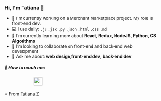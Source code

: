 ### Hi, I'm Tatiana 👋
- 💪 I'm currently working on a Merchant Marketplace project. My role is front-end dev.
- 💻 I use daily: `.js` `.jsx` `.py` `.json` `.html` `.css` `.md`
- 🌱 I’m currently learning more about **React, Redux, NodeJS, Python, CS Algorithms**
- 👯 I’m looking to collaborate on front-end and back-end web development
- 💬 Ask me about: **web design**,**front-end dev**, **back-end dev**

##### 📧  How to reach me:
&nbsp;&nbsp;&nbsp; &nbsp;&nbsp;&nbsp; &nbsp;&nbsp;&nbsp; &nbsp;&nbsp;&nbsp; &nbsp;&nbsp;&nbsp; &nbsp;&nbsp;&nbsp;
<a href="https://www.linkedin.com/in/tatiana-zhizhimontova/"><img src="https://img.icons8.com/android/24/000000/linkedin.png" height="28px" width="28px"/></a>

⭐ From [Tatiana Z](https://github.com/edelveiss)


<!--
**edelveiss/edelveiss** is a ✨ _special_ ✨ repository because its `README.md` (this file) appears on your GitHub profile.

Here are some ideas to get you started:

- 🔭 I’m currently working on ...
- 🌱 I’m currently learning ...
- 👯 I’m looking to collaborate on ...
- 🤔 I’m looking for help with ...
- 💬 Ask me about ...
- 📫 How to reach me: ...
- 😄 Pronouns: ...
- ⚡ Fun fact: ...
-->

